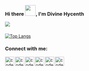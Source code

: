 ### Hi there <img src="https://raw.githubusercontent.com/TheDudeThatCode/TheDudeThatCode/master/Assets/Hi.gif" width="35" height="35" style="max-width:100%;">, I'm Divine Hycenth

![](https://komarev.com/ghpvc/?username=dnature)

###

[![Top Langs](https://github-readme-stats.vercel.app/api/top-langs/?username=dnature&theme=radical&layout=compact)](https://github.com/anuraghazra/github-readme-stats)

[website]: https://divinehycenth.com
[linkedin]: https://www.linkedin.com/in/dnature/
[github]: https://github.com/dnature
[email]: mailto:contact@divinehycenth.com/
[twitter]: https://www.twitter.com/DivineHycenth
[medium]: https://medium.com/@lssuseendharlal
[dev]: https://dev.to/dnature

### Connect with me:

[<img align="left" alt="codeSTACKr | LinkedIn" width="30px" src="https://img.icons8.com/color/2x/linkedin.png" />][linkedin]
[<img align="left" alt="codeSTACKr | Github" width="30px" src="https://img.icons8.com/color/2x/github.png" />][github]
[<img align="left" alt="codeSTACKr | Twitter" width="30px" src="https://img.icons8.com/color/2x/twitter.png" />][twitter]
[<img align="left" alt="codeSTACKr | Medium" width="30px" src="https://img.icons8.com/color/2x/medium-monogram.png" />][medium]
[<img align="left" alt="codeSTACKr | Gmail" width="30px" src="https://img.icons8.com/color/2x/gmail.png" />][email]
[<img align="left" alt="codeSTACKr | Dev" width="30px" src="https://d2fltix0v2e0sb.cloudfront.net/dev-badge.svg" />][dev]
